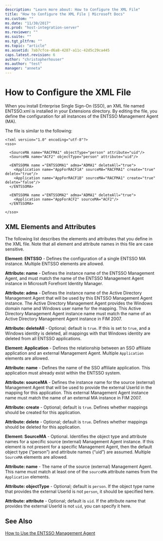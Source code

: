 ```yaml
---
description: "Learn more about: How to Configure the XML File"
title: "How to Configure the XML File | Microsoft Docs"
ms.custom: ""
ms.date: "11/30/2017"
ms.prod: "host-integration-server"
ms.reviewer: ""
ms.suite: ""
ms.tgt_pltfrm: ""
ms.topic: "article"
ms.assetid: 7ab7cfce-d6a8-4287-a11c-42d5c29ca445
caps.latest.revision: 6
author: "christopherhouser"
ms.author: "test"
manager: "anneta"
---
```

# How to Configure the XML File
When you install Enterprise Single Sign-On (SSO), an XML file named ENTSSO.xml is installed in your Extensions directory. By editing the file, you define the configuration for all instances of the ENTSSO Management Agent (MA).  
  
 The file is similar to the following:  
  
```  
<?xml version="1.0" encoding="utf-8"?>  
<sso>  
  
  <SourceMA name="RACFMA1" objectType="person" attribute="uid"/>  
  <SourceMA name="ACF2" objectType="person" attribute="uid"/>  
  
  <ENTSSOMA name ="ENTSSOMA1" adma="ADMA1" deleteAll="true">  
    <Application name="AppForRACF1A" sourceMA="RACFMA1" create="true" delete="true"/>  
    <Application name="AppForRACF1B" sourceMA="RACFMA1" create="true" delete="false"/>  
  </ENTSSOMA>  
  
  <ENTSSOMA name ="ENTSSOMA2" adma="ADMA1" deleteAll="true">  
    <Application name="AppForACF2" sourceMA="ACF2"/>  
  </ENTSSOMA>  
  
</sso>  
```  
  
## XML Elements and Attributes  
 The following list describes the elements and attributes that you define in the XML file. Note that all element and attribute names in this file are case sensitive.  
  
 **Element: ENTSSO** - Defines the configuration of a single ENTSSO MA instance. Multiple ENTSSO elements are allowed.  
  
 **Attribute: name** - Defines the instance name of the ENTSSO Management Agent, and must match the name of the ENTSSO Management Agent instance in Microsoft Forefront Identity Manager.  
  
 **Attribute: adma** - Defines the instance name of the Active Directory Management Agent that will be used by this ENTSSO Management Agent instance. The Active Directory Management Agent provides the Windows domain name and Windows user name for the mapping. This Active Directory Management Agent instance name must match the name of an Active Directory Management Agent instance in FIM 2007.  
  
 **Attribute: deleteAll** - Optional; default is `true`. If this is set to `true`, and a Windows identity is deleted, all mappings with that Windows identity are deleted from all ENTSSO applications.  
  
 **Element: Application** - Defines the relationship between an SSO affiliate application and an external Management Agent. Multiple `Application` elements are allowed.  
  
 **Attribute: name** - Defines the name of the SSO affiliate application. This application must already exist within the ENTSSO system.  
  
 **Attribute: sourceMA** - Defines the instance name for the source (external) Management Agent that will be used to provide the external UserId in the mapping for this application. This external Management Agent instance name must match the name of an external MA instance in FIM 2007.  
  
 **Attribute: create** - Optional; default is `true`. Defines whether mappings should be created for this application.  
  
 **Attribute: delete** - Optional; default is `true`. Defines whether mappings should be deleted for this application.  
  
 **Element: SourceMA** - Optional. Identifies the object type and attribute names for a specific source (external) Management Agent instance. If this element is not present for a specific Management Agent, then the default object type (“person”) and attribute names (“uid”) are assumed. Multiple `SourceMA` elements are allowed.  
  
 **Attribute: name** - The name of the source (external) Management Agent. This name must match at least one of the `sourceMA` attribute names from the `Application` elements.  
  
 **Attribute: objectType** - Optional; default is `person`. If the object type name that provides the external UserId is not `person`, it should be specified here.  
  
 **Attribute: attribute** - Optional; default is `uid`. If the attribute name that provides the external UserId is not `uid`, you can specify it here.  
  
## See Also  
 [How to Use the ENTSSO Management Agent](../esso/how-to-use-the-entsso-management-agent.md)
